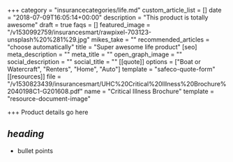 +++
category = "insurancecategories/life.md"
custom_article_list = []
date = "2018-07-09T16:05:14+00:00"
description = "This product is totally awesome"
draft = true
faqs = []
featured_image = "/v1530992759/insurancesmart/rawpixel-703123-unsplash%20%281%29.jpg"
mikes_take = ""
recommended_articles = "choose automatically"
title = "Super awesome life product"
[seo]
meta_description = ""
meta_title = ""
open_graph_image = ""
social_description = ""
social_title = ""
[[quote]]
options = ["Boat or Watercraft", "Renters", "Home", "Auto"]
template = "safeco-quote-form"
[[resources]]
file = "/v1530823439/insurancesmart/UHC%20Critical%20Illness%20Brochure%2040198C1-G201608.pdf"
name = "Critical Illness Brochure"
template = "resource-document-image"

+++
Product details go here

## _heading_

* bullet points